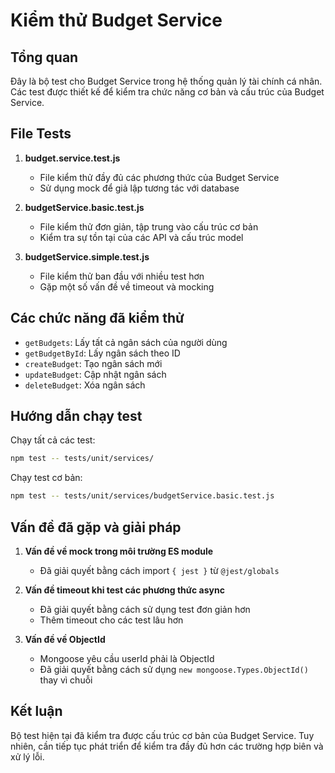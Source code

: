 # Kiểm thử Budget Service

## Tổng quan

Đây là bộ test cho Budget Service trong hệ thống quản lý tài chính cá nhân. Các test được thiết kế để kiểm tra chức năng cơ bản và cấu trúc của Budget Service.

## File Tests

1. **budget.service.test.js**
   - File kiểm thử đầy đủ các phương thức của Budget Service 
   - Sử dụng mock để giả lập tương tác với database

2. **budgetService.basic.test.js**
   - File kiểm thử đơn giản, tập trung vào cấu trúc cơ bản
   - Kiểm tra sự tồn tại của các API và cấu trúc model

3. **budgetService.simple.test.js**
   - File kiểm thử ban đầu với nhiều test hơn
   - Gặp một số vấn đề về timeout và mocking

## Các chức năng đã kiểm thử

- `getBudgets`: Lấy tất cả ngân sách của người dùng
- `getBudgetById`: Lấy ngân sách theo ID
- `createBudget`: Tạo ngân sách mới
- `updateBudget`: Cập nhật ngân sách
- `deleteBudget`: Xóa ngân sách

## Hướng dẫn chạy test

Chạy tất cả các test:
```bash
npm test -- tests/unit/services/
```

Chạy test cơ bản:
```bash
npm test -- tests/unit/services/budgetService.basic.test.js
```

## Vấn đề đã gặp và giải pháp

1. **Vấn đề về mock trong môi trường ES module**
   - Đã giải quyết bằng cách import `{ jest }` từ `@jest/globals`

2. **Vấn đề timeout khi test các phương thức async**
   - Đã giải quyết bằng cách sử dụng test đơn giản hơn
   - Thêm timeout cho các test lâu hơn

3. **Vấn đề về ObjectId**
   - Mongoose yêu cầu userId phải là ObjectId
   - Đã giải quyết bằng cách sử dụng `new mongoose.Types.ObjectId()` thay vì chuỗi

## Kết luận

Bộ test hiện tại đã kiểm tra được cấu trúc cơ bản của Budget Service. Tuy nhiên, cần tiếp tục phát triển để kiểm tra đầy đủ hơn các trường hợp biên và xử lý lỗi. 